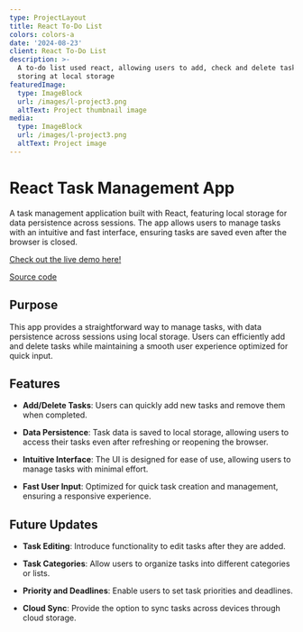 ```yaml
---
type: ProjectLayout
title: React To-Do List
colors: colors-a
date: '2024-08-23'
client: React To-Do List
description: >-
  A to-do list used react, allowing users to add, check and delete tasks,
  storing at local storage
featuredImage:
  type: ImageBlock
  url: /images/l-project3.png
  altText: Project thumbnail image
media:
  type: ImageBlock
  url: /images/l-project3.png
  altText: Project image
---
```

# React Task Management App



A task management application built with React, featuring local storage for data persistence across sessions. The app allows users to manage tasks with an intuitive and fast interface, ensuring tasks are saved even after the browser is closed.

[Check out the live demo here!](https://anca-wang.github.io/react-todoList/)

[Source code](https://github.com/Anca-Wang/react-todoList/blob/main/README.md)

## Purpose

This app provides a straightforward way to manage tasks, with data persistence across sessions using local storage. Users can efficiently add and delete tasks while maintaining a smooth user experience optimized for quick input.

## Features

*   **Add/Delete Tasks**: Users can quickly add new tasks and remove them when completed.

*   **Data Persistence**: Task data is saved to local storage, allowing users to access their tasks even after refreshing or reopening the browser.

*   **Intuitive Interface**: The UI is designed for ease of use, allowing users to manage tasks with minimal effort.

*   **Fast User Input**: Optimized for quick task creation and management, ensuring a responsive experience.

## Future Updates

*   **Task Editing**: Introduce functionality to edit tasks after they are added.

*   **Task Categories**: Allow users to organize tasks into different categories or lists.

*   **Priority and Deadlines**: Enable users to set task priorities and deadlines.

*   **Cloud Sync**: Provide the option to sync tasks across devices through cloud storage.

